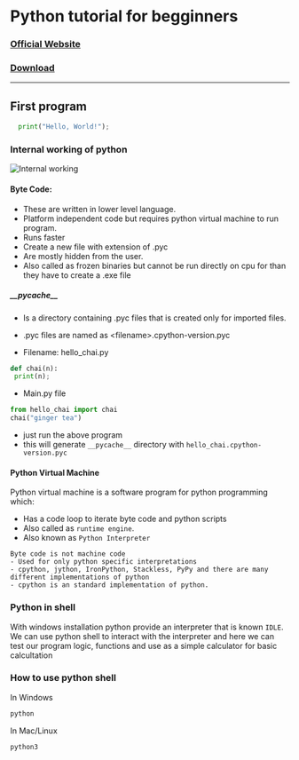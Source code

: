 # Python tutorial for begginners 
### <a href="https://www.python.org">Official Website</a>
### <a href="https://www.python.org/downloads">Download</a>
<hr/>

## First program

```python
  print("Hello, World!");
```
 ### Internal working of python
 <img src="https://miro.medium.com/max/1200/1*1athPfdP9St4mkB_hElM6g.png" alt="Internal working"/>

 #### Byte Code:
 - These are written in lower level language.
 - Platform independent code but requires python virtual machine to run program.
 - Runs faster
 - Create a new file with extension of .pyc
 - Are mostly hidden from the user.
 - Also called as frozen binaries but cannot be run directly on cpu for than they have to create a .exe file

 ##### \_\_pycache\_\_ 
 - Is a directory containing .pyc files that is created only for imported files.
 - .pyc files are named as \<filename>.cpython-version.pyc

- Filename: hello_chai.py
 ```python
 def chai(n):
  print(n);
 ```
- Main.py file
```python
from hello_chai import chai
chai("ginger tea")
```
- just run the above program
- this will generate `__pycache__` directory with `hello_chai.cpython-version.pyc`


#### Python Virtual Machine
Python virtual machine is a software program for python programming which: 

+ Has a code loop to iterate byte code and python scripts
+ Also called as `runtime engine`.
+ Also known as `Python Interpreter`

``` Note
Byte code is not machine code
- Used for only python specific interpretations
- cpython, jython, IronPython, Stackless, PyPy and there are many different implementations of python
- cpython is an standard implementation of python.
```

### Python in shell
With windows installation python provide an interpreter that is known `IDLE`. 
We can use python shell to interact with the interpreter and here we can test our program logic, functions and use as a simple calculator for basic calcultation

### How to use python shell

In Windows
``` bash 
python
```
In Mac/Linux
``` bash
python3
```
